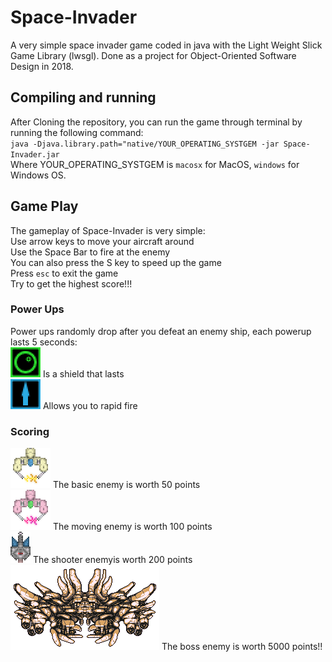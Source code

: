 # Space-Invader
A very simple space invader game coded in java with the Light Weight Slick Game Library (lwsgl). Done as a project for Object-Oriented Software Design in 2018.


## Compiling and running
After Cloning the repository, you can run the game through terminal by running the following command:<br>
`java -Djava.library.path="native/YOUR_OPERATING_SYSTGEM -jar Space-Invader.jar` <br>
Where YOUR_OPERATING_SYSTGEM is `macosx` for MacOS, `windows` for Windows OS.

## Game Play
The gameplay of Space-Invader is very simple:<br>
Use arrow keys to move your aircraft around <br>
Use the Space Bar to fire at the enemy<br>
You can also press the S key to speed up the game<br>
Press `esc` to exit the game<br>
Try to get the highest score!!!
### Power Ups
Power ups randomly drop after you defeat an enemy ship, each powerup lasts 5 seconds: <br>
![Shield](/res/shield-powerup.png) Is a shield that lasts <br>
![Rapid Fire](/res/shotspeed-powerup.png) Allows you to rapid fire <br>
### Scoring
![Basic Enemy](/res/basic-enemy.png) The basic enemy is worth 50 points <br>
![Moving Enemy](/res/sine-enemy.png) The moving enemy is worth 100 points <br>
![Basic Shooter](/res/basic-shooter.png) The shooter enemyis worth 200 points <br>
![Boss](/res/boss.png) The boss enemy is worth 5000 points!! <br>

